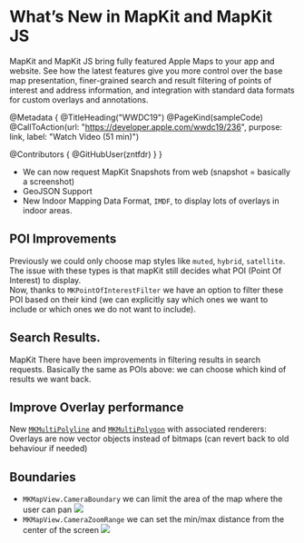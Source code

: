 # What’s New in MapKit and MapKit JS

MapKit and MapKit JS bring fully featured Apple Maps to your app and website. See how the latest features give you more control over the base map presentation, finer-grained search and result filtering of points of interest and address information, and integration with standard data formats for custom overlays and annotations.

@Metadata {
   @TitleHeading("WWDC19")
   @PageKind(sampleCode)
   @CallToAction(url: "https://developer.apple.com/wwdc19/236", purpose: link, label: "Watch Video (51 min)")

   @Contributors {
      @GitHubUser(zntfdr)
   }
}



- We can now request MapKit Snapshots from web (snapshot = basically a screenshot)
- GeoJSON Support
- New Indoor Mapping Data Format, `IMDF`, to display lots of overlays in indoor areas.

## POI Improvements

Previously we could only choose map styles like `muted`, `hybrid`, `satellite`.  
The issue with these types is that mapKit still decides what POI (Point Of Interest) to display.  
Now, thanks to `MKPointOfInterestFilter` we have an option to filter these POI based on their kind (we can explicitly say which ones we want to include or which ones we do not want to include).

## Search Results.

MapKit There have been improvements in filtering results in search requests. Basically the same as POIs above: we can choose which kind of results we want back.

## Improve Overlay performance
New [`MKMultiPolyline`](https://developer.apple.com/documentation/mapkit/mkmultipolyline) and [`MKMultiPolygon`](https://developer.apple.com/documentation/mapkit/mkmultipolygon) with associated renderers: Overlays are now vector objects instead of bitmaps (can revert back to old behaviour if needed)

## Boundaries

- `MKMapView.CameraBoundary` we can limit the area of the map where the user can pan
![][boundaryImage]
- `MKMapView.CameraZoomRange` we can set the min/max distance from the center of the screen
![][rangeImage]

[boundaryImage]: WWDC19-236-boundary
[rangeImage]: WWDC19-236-range